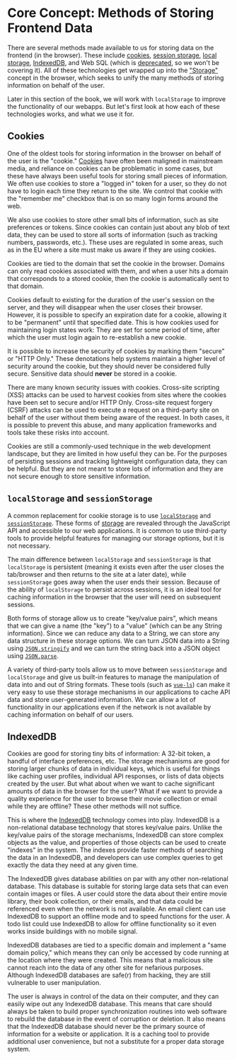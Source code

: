 # Core Concept: Methods of Storing Frontend Data

There are several methods made available to us for storing data on the frontend (in the browser). These include [cookies](https://developer.mozilla.org/en-US/docs/Web/HTTP/Cookies), [session storage](https://developer.mozilla.org/en-US/docs/Web/API/Window/sessionStorage), [local storage](https://developer.mozilla.org/en-US/docs/Web/API/Storage/LocalStorage), [IndexedDB](https://developer.mozilla.org/en-US/docs/Web/API/IndexedDB_API/Basic_Concepts_Behind_IndexedDB), and Web SQL (which is [deprecated](https://www.html5rocks.com/en/tutorials/webdatabase/websql-indexeddb/), so we won't be covering it). All of these technologies get wrapped up into the ["Storage"](https://developer.mozilla.org/en-US/docs/Web/API/Storage) concept in the browser, which seeks to unify the many methods of storing information on behalf of the user.

Later in this section of the book, we will work with `localStorage` to improve the functionality of our webapps. But let's first look at how each of these technologies works, and what we use it for.

## Cookies

One of the oldest tools for storing information in the browser on behalf of the user is the "cookie." [Cookies](https://developer.mozilla.org/en-US/docs/Web/HTTP/Cookies) have often been maligned in mainstream media, and reliance on cookies can be problematic in some cases, but these have always been useful tools for storing small pieces of information. We often use cookies to store a "logged in" token for a user, so they do not have to login each time they return to the site. We control that cookie with the "remember me" checkbox that is on so many login forms around the web.

We also use cookies to store other small bits of information, such as site preferences or tokens. Since cookies can contain just about any blob of text data, they can be used to store all sorts of information (such as tracking numbers, passwords, etc.). These uses are regulated in some areas, such as in the EU where a site must make us aware if they are using cookies. 

Cookies are tied to the domain that set the cookie in the browser. Domains can only read cookies associated with them, and when a user hits a domain that corresponds to a stored cookie, then the cookie is automatically sent to that domain.

Cookies default to existing for the duration of the user's session on the server, and they will disappear when the user closes their browser. However, it is possible to specify an expiration date for a cookie, allowing it to be "permanent" until that specified date. This is how cookies used for maintaining login states work: They are set for some period of time, after which the user must login again to re-establish a new cookie.

It is possible to increase the security of cookies by marking them "secure" or "HTTP Only." These denotations help systems maintain a higher level of security around the cookie, but they should never be considered fully secure. Sensitive data should **never** be stored in a cookie.

There are many known security issues with cookies. Cross-site scripting (XSS) attacks can be used to harvest cookies from sites where the cookies have been set to secure and/or HTTP Only. Cross-site request forgery (CSRF) attacks can be used to execute a request on a third-party site on behalf of the user without them being aware of the request. In both cases, it is possible to prevent this abuse, and many application frameworks and tools take these risks into account.

Cookies are still a commonly-used technique in the web development landscape, but they are limited in how useful they can be. For the purposes of persisting sessions and tracking lightweight configuration data, they can be helpful. But they are not meant to store lots of information and they are not secure enough to store sensitive information.

## `localStorage` and `sessionStorage`
A common replacement for cookie storage is to use [`localStorage`](https://developer.mozilla.org/en-US/docs/Web/API/Storage/LocalStorage) and [`sessionStorage`](https://developer.mozilla.org/en-US/docs/Web/API/Window/sessionStorage). These forms of [storage](https://developer.mozilla.org/en-US/docs/Web/API/Storage) are revealed through the JavaScript API and accessible to our web applications. It is common to use third-party tools to provide helpful features for managing our storage options, but it is not necessary.

The main difference between `localStorage` and `sessionStorage` is that `localStorage` is persistent (meaning it exists even after the user closes the tab/browser and then returns to the site at a later date), while `sessionStorage` goes away when the user ends their session. Because of the ability of `localStorage` to persist across sessions, it is an ideal tool for caching information in the browser that the user will need on subsequent sessions.

Both forms of storage allow us to create "key/value pairs", which means that we can give a name (the "key") to a "value" (which can be any String information). Since we can reduce any data to a String, we can store any data structure in these storage options. We can turn JSON data into a String using [`JSON.stringify`](https://developer.mozilla.org/en-US/docs/Web/JavaScript/Reference/Global_Objects/JSON/stringify) and we can turn the string back into a JSON object using [`JSON.parse`](https://developer.mozilla.org/en-US/docs/Web/JavaScript/Reference/Global_Objects/JSON/parse).

A variety of third-party tools allow us to move between `sessionStorage` and `localStorage` and give us built-in features to manage the manipulation of data into and out of String formats. These tools (such as [`vue-ls`](https://github.com/RobinCK/vue-ls)) can make it very easy to use these storage mechanisms in our applications to cache API data and store user-generated information. We can allow a lot of functionality in our applications even if the network is not available by caching information on behalf of our users. 

## IndexedDB

Cookies are good for storing tiny bits of information: A 32-bit token, a handful of interface preferences, etc. The storage mechanisms are good for storing larger chunks of data in individual keys, which is useful for things like caching user profiles, individual API responses, or lists of data objects created by the user. But what about when we want to cache significant amounts of data in the browser for the user? What if we want to provide a quality experience for the user to browse their movie collection or email while they are offline? These other methods will not suffice.

This is where the [IndexedDB](https://developer.mozilla.org/en-US/docs/Web/API/IndexedDB_API/Basic_Concepts_Behind_IndexedDB) technology comes into play. IndexedDB is a non-relational database technology that stores key/value pairs. Unlike the key/value pairs of the storage mechanisms, IndexedDB can store complex objects as the value, and properties of those objects can be used to create "indexes" in the system. The indexes provide faster methods of searching the data in an IndexedDB, and developers can use complex queries to get exactly the data they need at any given time.

The IndexedDB gives database abilities on par with any other non-relational database. This database is suitable for storing large data sets that can even contain images or files. A user could store the data about their entire movie library, their book collection, or their emails, and that data could be referenced even when the network is not available. An email client can use IndexedDB to support an offline mode and to speed functions for the user. A todo list could use IndexedDB to allow for offline functionality so it even works inside buildings with no mobile signal. 

IndexedDB databases are tied to a specific domain and implement a "same domain policy," which means they can only be accessed by code running at the location where they were created. This means that a malicious site cannot reach into the data of any other site for nefarious purposes. Although IndexedDB databases are safe(r) from hacking, they are still vulnerable to user manipulation.

The user is always in control of the data on their computer, and they can easily wipe out any IndexedDB database. This means that care should always be taken to build proper synchronization routines into web software to rebuild the database in the event of corruption or deletion. It also means that the IndexedDB database should never be the primary source of information for a website or application. It is a caching tool to provide additional user convenience, but not a substitute for a proper data storage system.












